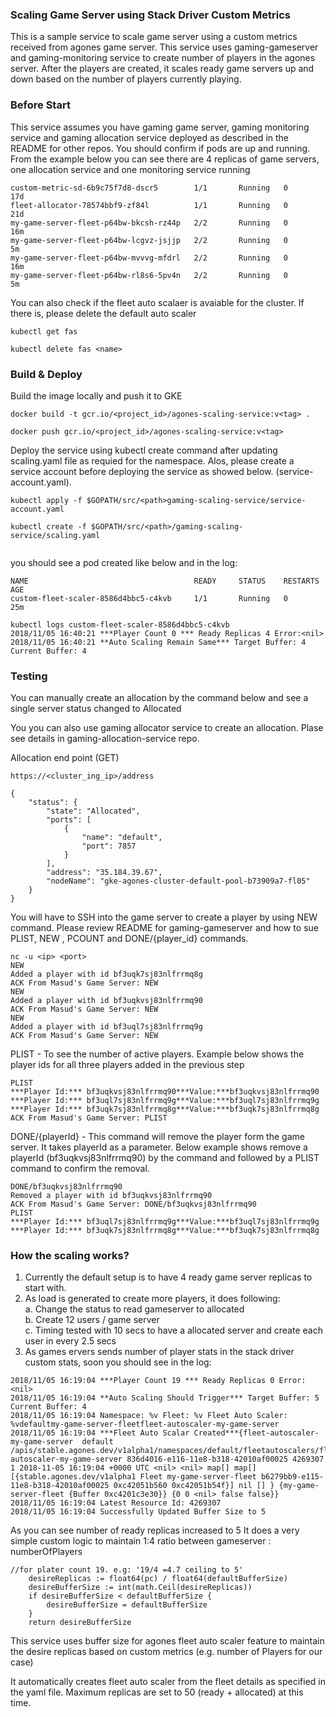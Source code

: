 ### Scaling Game Server using Stack Driver Custom Metrics 
This is a sample service to scale game server using a custom metrics received from agones game server. This service uses gaming-gameserver and gaming-monitoring service to create number of players in the agones server. After the players are created, it scales ready game servers up and down based on the number of players currently playing. 

### Before Start
This service assumes you have gaming game server, gaming monitoring service and gaming allocation service  deployed as described in the README for other repos. You should confirm if pods are up and running. From the example below you can see there are 4 replicas of game servers, one allocation service and one monitoring service running

```
custom-metric-sd-6b9c75f7d8-dscr5        1/1       Running   0          17d
fleet-allocator-78574bbf9-zf84l          1/1       Running   0          21d
my-game-server-fleet-p64bw-bkcsh-rz44p   2/2       Running   0          16m
my-game-server-fleet-p64bw-lcgvz-jsjjp   2/2       Running   0          5m
my-game-server-fleet-p64bw-mvvvg-mfdrl   2/2       Running   0          16m
my-game-server-fleet-p64bw-rl8s6-5pv4n   2/2       Running   0          5m

```

You can also check if the fleet auto scalaer is avaiable for the cluster. If there is, please delete the default auto scaler

```
kubectl get fas 

kubectl delete fas <name>

```

### Build & Deploy

Build the image locally and push it to GKE

```
docker build -t gcr.io/<project_id>/agones-scaling-service:v<tag> .

docker push gcr.io/<project_id>/agones-scaling-service:v<tag>

```

Deploy the service using kubectl create command after updating scaling.yaml file as requied for the namespace. Alos, please create a service account before deploying the service as showed below. (service-account.yaml).

```
kubectl apply -f $GOPATH/src/<path>gaming-scaling-service/service-account.yaml

kubectl create -f $GOPATH/src/<path>/gaming-scaling-service/scaling.yaml


```

you should see a pod created like below and in the log: 

```
NAME                                     READY     STATUS    RESTARTS   AGE
custom-fleet-scaler-8586d4bbc5-c4kvb     1/1       Running   0          25m

kubectl logs custom-fleet-scaler-8586d4bbc5-c4kvb 
2018/11/05 16:40:21 ***Player Count 0 *** Ready Replicas 4 Error:<nil>
2018/11/05 16:40:21 **Auto Scaling Remain Same*** Target Buffer: 4 Current Buffer: 4

```



### Testing 

You can manually create an allocation by the command below and see a single server status changed to Allocated


You you can also use gaming allocator service to create an allocation. Plase see details in gaming-allocation-service repo.

Allocation end point (GET)

```
https://<cluster_ing_ip>/address

{
    "status": {
        "state": "Allocated",
        "ports": [
            {
                "name": "default",
                "port": 7857
            }
        ],
        "address": "35.184.39.67",
        "nodeName": "gke-agones-cluster-default-pool-b73909a7-fl05"
    }
}

```

You will have to SSH into the game server to create a player by using NEW command. Please review README for gaming-gameserver and how to sue PLIST, NEW , PCOUNT and DONE/{player_id} commands.

```
nc -u <ip> <port>
NEW
Added a player with id bf3uqk7sj83nlfrrmq8g
ACK From Masud's Game Server: NEW
NEW
Added a player with id bf3uqkvsj83nlfrrmq90
ACK From Masud's Game Server: NEW
NEW
Added a player with id bf3uql7sj83nlfrrmq9g
ACK From Masud's Game Server: NEW

```

PLIST - To see the number of active players. Example below shows the player ids for all three players added in the previous step

```
PLIST
***Player Id:*** bf3uqkvsj83nlfrrmq90***Value:***bf3uqkvsj83nlfrrmq90
***Player Id:*** bf3uql7sj83nlfrrmq9g***Value:***bf3uql7sj83nlfrrmq9g
***Player Id:*** bf3uqk7sj83nlfrrmq8g***Value:***bf3uqk7sj83nlfrrmq8g
ACK From Masud's Game Server: PLIST

```

DONE/{playerId} - This command will remove the player form the game server. It takes playerId as a parameter. Below example shows remove a playerId (bf3uqkvsj83nlfrrmq90) by the command and followed by a PLIST command to confirm the removal.

```
DONE/bf3uqkvsj83nlfrrmq90
Removed a player with id bf3uqkvsj83nlfrrmq90
ACK From Masud's Game Server: DONE/bf3uqkvsj83nlfrrmq90
PLIST
***Player Id:*** bf3uql7sj83nlfrrmq9g***Value:***bf3uql7sj83nlfrrmq9g
***Player Id:*** bf3uqk7sj83nlfrrmq8g***Value:***bf3uqk7sj83nlfrrmq8g

```

###  How the scaling works?

1. Currently the default setup is to have 4 ready game server replicas to start with. 
2. As load is generated to create more players, it does following:  
	a. Change the status to read gameserver to allocated  
	b. Create 12 users / game server  
	c. Timing tested with 10 secs to have a allocated server and create each user in every 2.5 secs  
3. As games ervers sends number of player stats in the stack driver custom stats, soon you should see in the log:

```
2018/11/05 16:19:04 ***Player Count 19 *** Ready Replicas 0 Error:<nil>
2018/11/05 16:19:04 **Auto Scaling Should Trigger*** Target Buffer: 5 Current Buffer: 4
2018/11/05 16:19:04 Namespace: %v Fleet: %v Fleet Auto Scaler: %vdefaultmy-game-server-fleetfleet-autoscaler-my-game-server
2018/11/05 16:19:04 ***Fleet Auto Scalar Created***{fleet-autoscaler-my-game-server  default /apis/stable.agones.dev/v1alpha1/namespaces/default/fleetautoscalers/fleet-autoscaler-my-game-server 836d4016-e116-11e8-b318-42010af00025 4269307 1 2018-11-05 16:19:04 +0000 UTC <nil> <nil> map[] map[] [{stable.agones.dev/v1alpha1 Fleet my-game-server-fleet b6279bb9-e115-11e8-b318-42010af00025 0xc42051b560 0xc42051b54f}] nil [] } {my-game-server-fleet {Buffer 0xc4201c3e30}} {0 0 <nil> false false}}
2018/11/05 16:19:04 Latest Resource Id: 4269307
2018/11/05 16:19:04 Successfully Updated Buffer Size to 5

```

As you can see  number of ready replicas increased to 5  It does a very simple custom logic to maintain 1:4 ratio between gameserver : numberOfPlayers

```
//for plater count 19. e.g: '19/4 =4.7 ceiling to 5'
	desireReplicas := float64(pc) / float64(defaultBufferSize)
	desireBufferSize := int(math.Ceil(desireReplicas))
	if desireBufferSize < defaultBufferSize {
		desireBufferSize = defaultBufferSize
	}
	return desireBufferSize

```

This service uses buffer size for agones fleet auto scaler feature to maintain the desire replicas based on custom metrics (e.g. number of Players for our case)

It automatically creates fleet auto scaler from the fleet details as specified in the yaml file. Maximum replicas are set to 50 (ready + allocated) at this time.
